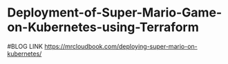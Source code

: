 # Deployment-of-Super-Mario-Game-on-Kubernetes-using-Terraform

#BLOG LINK
https://mrcloudbook.com/deploying-super-mario-on-kubernetes/
